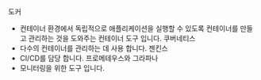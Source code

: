 도커
- 컨테이너 환경에서 독립적으로 애플리케이션을 실행할 수 있도록 컨테이너를 만들고 관리하는 것을 도와주는 컨테이너 도구 입니다.
쿠버네티스
- 다수의 컨테이너를 관리하는 데 사용 합니다.
젠킨스
- CI/CD를 담당 합니다.
프로메테우스와 그라파나
- 모니터링을 위한 도구 입니다.